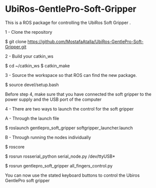 # UbiRos-GentlePro-Soft-Gripper
This is a ROS package for controlling the UbiRos Soft Gripper .

1 - Clone the repository

$ git clone https://github.com/MostafaAtalla/UbiRos-GentlePro-Soft-Gripper.git

2 - Build your catkin_ws

$ cd ~/catkin_ws 
$ catkin_make

3 - Source the workspace so that ROS can find the new package.

$ source devel/setup.bash 

Before step 4, make sure that you have connected the soft gripper to the power supply and the USB port of the computer

4 - There are two ways to launch the control for the soft gripper
  
  A - Through the launch file
  
  $ roslaunch gentlepro_soft_gripper softgripper_launcher.launch
 
  B - Through running the nodes individually
 
  $ roscore
 
  $ rosrun rosserial_python serial_node.py /dev/ttyUSB*
  
  $ rosrun gentlepro_soft_gripper all_fingers_control.py 
  
  You can now use the stated keyboard buttons to control the Ubiros GentlePro soft gripper

